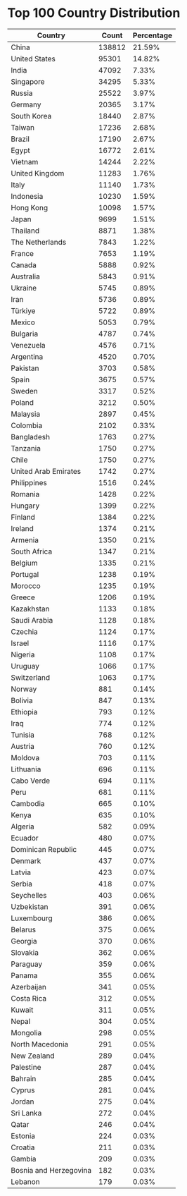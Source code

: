 # Top 100 Country Distribution
| Country | Count | Percentage |
|----|----|----|
| China | 138812 | 21.59% |
| United States | 95301 | 14.82% |
| India | 47092 | 7.33% |
| Singapore | 34295 | 5.33% |
| Russia | 25522 | 3.97% |
| Germany | 20365 | 3.17% |
| South Korea | 18440 | 2.87% |
| Taiwan | 17236 | 2.68% |
| Brazil | 17190 | 2.67% |
| Egypt | 16772 | 2.61% |
| Vietnam | 14244 | 2.22% |
| United Kingdom | 11283 | 1.76% |
| Italy | 11140 | 1.73% |
| Indonesia | 10230 | 1.59% |
| Hong Kong | 10098 | 1.57% |
| Japan | 9699 | 1.51% |
| Thailand | 8871 | 1.38% |
| The Netherlands | 7843 | 1.22% |
| France | 7653 | 1.19% |
| Canada | 5888 | 0.92% |
| Australia | 5843 | 0.91% |
| Ukraine | 5745 | 0.89% |
| Iran | 5736 | 0.89% |
| Türkiye | 5722 | 0.89% |
| Mexico | 5053 | 0.79% |
| Bulgaria | 4787 | 0.74% |
| Venezuela | 4576 | 0.71% |
| Argentina | 4520 | 0.70% |
| Pakistan | 3703 | 0.58% |
| Spain | 3675 | 0.57% |
| Sweden | 3317 | 0.52% |
| Poland | 3212 | 0.50% |
| Malaysia | 2897 | 0.45% |
| Colombia | 2102 | 0.33% |
| Bangladesh | 1763 | 0.27% |
| Tanzania | 1750 | 0.27% |
| Chile | 1750 | 0.27% |
| United Arab Emirates | 1742 | 0.27% |
| Philippines | 1516 | 0.24% |
| Romania | 1428 | 0.22% |
| Hungary | 1399 | 0.22% |
| Finland | 1384 | 0.22% |
| Ireland | 1374 | 0.21% |
| Armenia | 1350 | 0.21% |
| South Africa | 1347 | 0.21% |
| Belgium | 1335 | 0.21% |
| Portugal | 1238 | 0.19% |
| Morocco | 1235 | 0.19% |
| Greece | 1206 | 0.19% |
| Kazakhstan | 1133 | 0.18% |
| Saudi Arabia | 1128 | 0.18% |
| Czechia | 1124 | 0.17% |
| Israel | 1116 | 0.17% |
| Nigeria | 1108 | 0.17% |
| Uruguay | 1066 | 0.17% |
| Switzerland | 1063 | 0.17% |
| Norway | 881 | 0.14% |
| Bolivia | 847 | 0.13% |
| Ethiopia | 793 | 0.12% |
| Iraq | 774 | 0.12% |
| Tunisia | 768 | 0.12% |
| Austria | 760 | 0.12% |
| Moldova | 703 | 0.11% |
| Lithuania | 696 | 0.11% |
| Cabo Verde | 694 | 0.11% |
| Peru | 681 | 0.11% |
| Cambodia | 665 | 0.10% |
| Kenya | 635 | 0.10% |
| Algeria | 582 | 0.09% |
| Ecuador | 480 | 0.07% |
| Dominican Republic | 445 | 0.07% |
| Denmark | 437 | 0.07% |
| Latvia | 423 | 0.07% |
| Serbia | 418 | 0.07% |
| Seychelles | 403 | 0.06% |
| Uzbekistan | 391 | 0.06% |
| Luxembourg | 386 | 0.06% |
| Belarus | 375 | 0.06% |
| Georgia | 370 | 0.06% |
| Slovakia | 362 | 0.06% |
| Paraguay | 359 | 0.06% |
| Panama | 355 | 0.06% |
| Azerbaijan | 341 | 0.05% |
| Costa Rica | 312 | 0.05% |
| Kuwait | 311 | 0.05% |
| Nepal | 304 | 0.05% |
| Mongolia | 298 | 0.05% |
| North Macedonia | 291 | 0.05% |
| New Zealand | 289 | 0.04% |
| Palestine | 287 | 0.04% |
| Bahrain | 285 | 0.04% |
| Cyprus | 281 | 0.04% |
| Jordan | 275 | 0.04% |
| Sri Lanka | 272 | 0.04% |
| Qatar | 246 | 0.04% |
| Estonia | 224 | 0.03% |
| Croatia | 211 | 0.03% |
| Gambia | 209 | 0.03% |
| Bosnia and Herzegovina | 182 | 0.03% |
| Lebanon | 179 | 0.03% |
